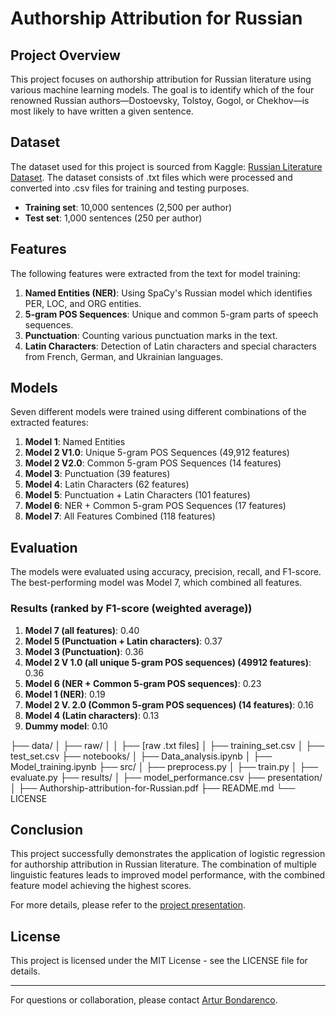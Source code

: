 # Authorship Attribution for Russian

## Project Overview

This project focuses on authorship attribution for Russian literature using various machine learning models. The goal is to identify which of the four renowned Russian authors—Dostoevsky, Tolstoy, Gogol, or Chekhov—is most likely to have written a given sentence.

## Dataset

The dataset used for this project is sourced from Kaggle: [Russian Literature Dataset](https://www.kaggle.com/datasets/d0rj3228/russian-literature). The dataset consists of .txt files which were processed and converted into .csv files for training and testing purposes.

- **Training set**: 10,000 sentences (2,500 per author)
- **Test set**: 1,000 sentences (250 per author)

## Features

The following features were extracted from the text for model training:

1. **Named Entities (NER)**: Using SpaCy's Russian model which identifies PER, LOC, and ORG entities.
2. **5-gram POS Sequences**: Unique and common 5-gram parts of speech sequences.
3. **Punctuation**: Counting various punctuation marks in the text.
4. **Latin Characters**: Detection of Latin characters and special characters from French, German, and Ukrainian languages.

## Models

Seven different models were trained using different combinations of the extracted features:

1. **Model 1**: Named Entities
2. **Model 2 V1.0**: Unique 5-gram POS Sequences (49,912 features)
3. **Model 2 V2.0**: Common 5-gram POS Sequences (14 features)
4. **Model 3**: Punctuation (39 features)
5. **Model 4**: Latin Characters (62 features)
6. **Model 5**: Punctuation + Latin Characters (101 features)
7. **Model 6**: NER + Common 5-gram POS Sequences (17 features)
8. **Model 7**: All Features Combined (118 features)

## Evaluation

The models were evaluated using accuracy, precision, recall, and F1-score. The best-performing model was Model 7, which combined all features.

### Results (ranked by F1-score (weighted average))

1. **Model 7 (all features)**: 0.40
2. **Model 5 (Punctuation + Latin characters)**: 0.37
3. **Model 3 (Punctuation)**: 0.36
4. **Model 2 V 1.0 (all unique 5-gram POS sequences) (49912 features)**: 0.36
5. **Model 6 (NER + Common 5-gram POS sequences)**: 0.23
6. **Model 1 (NER)**: 0.19
7. **Model 2 V. 2.0 (Common 5-gram POS sequences) (14 features)**: 0.16
8. **Model 4 (Latin characters)**: 0.13
9. **Dummy model**: 0.10

├── data/
│ ├── raw/
│ │ ├── [raw .txt files]
│ ├── training_set.csv
│ ├── test_set.csv
├── notebooks/
│ ├── Data_analysis.ipynb
│ ├── Model_training.ipynb
├── src/
│ ├── preprocess.py
│ ├── train.py
│ ├── evaluate.py
├── results/
│ ├── model_performance.csv
├── presentation/
│ ├── Authorship-attribution-for-Russian.pdf
├── README.md
└── LICENSE

## Conclusion

This project successfully demonstrates the application of logistic regression for authorship attribution in Russian literature. The combination of multiple linguistic features leads to improved model performance, with the combined feature model achieving the highest scores.

For more details, please refer to the [project presentation](presentation/Authorship-attribution-for-Russian.pdf).

## License

This project is licensed under the MIT License - see the LICENSE file for details.

---

For questions or collaboration, please contact [Artur Bondarenco](mailto:artur.bondarenco@gmail.com).
